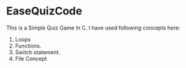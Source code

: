 # EaseQuizCode
This is a Simple Quiz Game In C.                                                                                                                                                   I have used following concepts here: 

1) Loops
2) Functions. 
3) Switch statement.
4) File Concept
 
